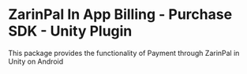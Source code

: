 # ZarinPal In App Billing - Purchase SDK - Unity Plugin

This package provides the functionality of Payment through ZarinPal in Unity on Android


